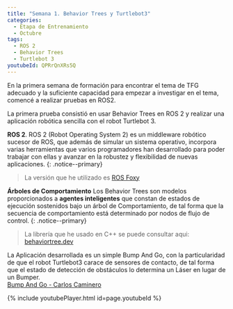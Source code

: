 ```yaml
---
title: "Semana 1. Behavior Trees y Turtlebot3"
categories:
  - Etapa de Entrenamiento
  - Octubre
tags:
  - ROS 2
  - Behavior Trees
  - Turtlebot 3
youtubeId: QPRrQnXRs5Q
---
```


En la primera semana de formación para encontrar el tema de TFG adecuado y la suficiente capacidad para empezar a investigar en el tema, comencé a realizar pruebas en ROS2.

La primera prueba consistió en usar Behavior Trees en ROS 2 y realizar una aplicación robótica sencilla con el robot Turtlebot 3.

**ROS 2**. ROS 2 (Robot Operating System 2) es un middleware robótico sucesor de ROS, que además de simular un sistema operativo, incorpora varias herramientas que varios programadores han desarrollado para poder trabajar con ellas y avanzar en la robustez y flexibilidad de nuevas aplicaciones.
{: .notice--primary}
> La versión que he utilizado es [ROS Foxy](https://docs.ros.org/en/foxy/)

**Árboles de Comportamiento** Los Behavior Trees son modelos proporcionados a **agentes inteligentes** que constan de estados de ejecución sostenidos bajo un árbol de Comportamiento, de tal forma que la secuencia de comportamiento está determinado por nodos de flujo de control.
{: .notice--primary}
> La librería que he usado en C++ se puede consultar aqui: [behaviortree.dev](https://www.behaviortree.dev/)

La Aplicación desarrollada es un simple Bump And Go, con la particularidad de que el robot Turtlebot3 carace de sensores de contacto, de tal forma que el estado de detección de obstáculos lo determina un Láser en lugar de un Bumper.  
[Bump And Go - Carlos Caminero](https://github.com/RoboticsLabURJC/2021-tfg-carlos-caminero/tree/main/training_stage/bumpgo)


{% include youtubePlayer.html id=page.youtubeId %}
